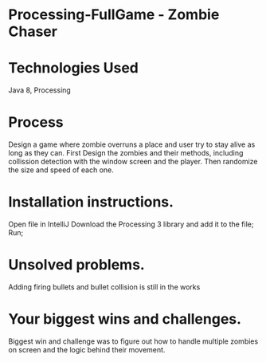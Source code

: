 # Processing-FullGame - Zombie Chaser

# Technologies Used
Java 8, 
Processing

# Process
Design a game where zombie overruns a place and user try to stay alive as long as they can.
First Design the zombies and their methods, including collission detection with the window screen and the player.
Then randomize the size and speed of each one.

# Installation instructions.
Open file in IntelliJ
Download the Processing 3 library and add it to the file;
Run;

#  Unsolved problems.
Adding firing bullets and bullet collision is still in the works

# Your biggest wins and challenges.
Biggest win and challenge was to figure out how to handle multiple zombies on screen and the logic behind their movement.

